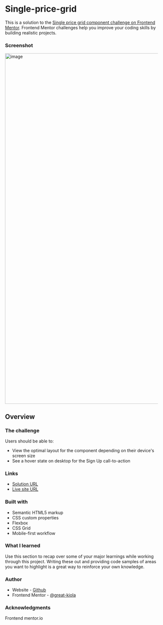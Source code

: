 # Single-price-grid
This is a solution to the [Single price grid component challenge on Frontend Mentor](https://www.frontendmentor.io/challenges/single-price-grid-component-5ce41129d0ff452fec5abbbc). Frontend Mentor challenges help you improve your coding skills by building realistic projects. 

### Screenshot

<img width="1152" alt="image" src="https://user-images.githubusercontent.com/117322790/231502862-6d0b6e46-a8ed-4a0e-bb47-1cf4712ac6a3.png">

## Overview

### The challenge
Users should be able to:

- View the optimal layout for the component depending on their device's screen size
- See a hover state on desktop for the Sign Up call-to-action


### Links
- [ Solution URL](https://your-solution-url.com)
- [ Live site URL ](https://your-live-site-url.com)

### Built with

- Semantic HTML5 markup
- CSS custom properties
- Flexbox
- CSS Grid
- Mobile-first workflow

### What I learned

Use this section to recap over some of your major learnings while working through this project. Writing these out and providing code samples of areas you want to highlight is a great way to reinforce your own knowledge.

### Author

- Website - [Github](https://github.com/Great-kiola)
- Frontend Mentor - [@great-kiola](https://www.frontendmentor.io/profile/Great-kiola)

### Acknowledgments
Frontend mentor.io